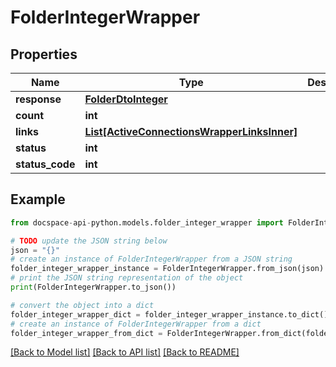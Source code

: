 # FolderIntegerWrapper

## Properties

Name | Type | Description | Notes
------------ | ------------- | ------------- | -------------
**response** | [**FolderDtoInteger**](FolderDtoInteger.md) |  | [optional] 
**count** | **int** |  | [optional] 
**links** | [**List[ActiveConnectionsWrapperLinksInner]**](ActiveConnectionsWrapperLinksInner.md) |  | [optional] 
**status** | **int** |  | [optional] 
**status_code** | **int** |  | [optional] 

## Example

```python
from docspace-api-python.models.folder_integer_wrapper import FolderIntegerWrapper

# TODO update the JSON string below
json = "{}"
# create an instance of FolderIntegerWrapper from a JSON string
folder_integer_wrapper_instance = FolderIntegerWrapper.from_json(json)
# print the JSON string representation of the object
print(FolderIntegerWrapper.to_json())

# convert the object into a dict
folder_integer_wrapper_dict = folder_integer_wrapper_instance.to_dict()
# create an instance of FolderIntegerWrapper from a dict
folder_integer_wrapper_from_dict = FolderIntegerWrapper.from_dict(folder_integer_wrapper_dict)
```
[[Back to Model list]](../README.md#documentation-for-models) [[Back to API list]](../README.md#documentation-for-api-endpoints) [[Back to README]](../README.md)


